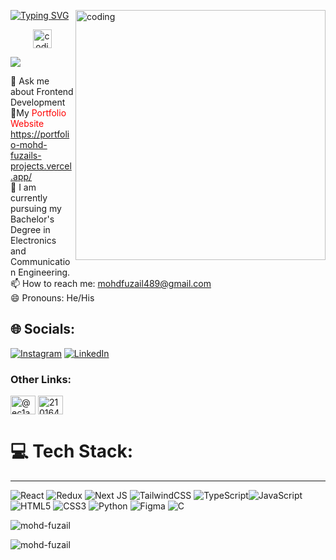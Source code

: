 
<!--![logo](https://github.com/Mudassirkhan2/Mudassirkhan2/blob/main/github.gif) -->

[![Typing SVG](https://readme-typing-svg.demolab.com?font=Fira+Code&pause=1000&color=38F7D5&center=true&width=435&lines=Hi+%F0%9F%91%8B%2C+I'm+Mohd+Fuzail;a+++Frontend+Developer+)](https://git.io/typing-svg)
<img align="right" alt="coding" width="400" src="https://user-images.githubusercontent.com/74038190/235224431-e8c8c12e-6826-47f1-89fb-2ddad83b3abf.gif">
<div style="text-align: center;">
  <img align="rignt" alt="coding" width="30" src="https://user-images.githubusercontent.com/74038190/226127913-88de86d3-8437-45b9-a3b6-e746b47f655a.gif">
</div>

[![](https://visitcount.itsvg.in/api?id=Mohd-Fuzail&icon=2&color=9)](https://visitcount.itsvg.in)

💬 Ask me about Frontend Development <br>  🚀My <span style="color: red;"> Portfolio Website</span> https://portfolio-mohd-fuzails-projects.vercel.app/ <br>🌱 I am currently pursuing my Bachelor's Degree in Electronics and Communication Engineering. <br>📫 How to reach me: mohdfuzail489@gmail.com<br>😄 Pronouns: He/His

## 🌐 Socials:
 [![Instagram](https://img.shields.io/badge/Instagram-%23E4405F.svg?logo=Instagram&logoColor=white)](https://www.instagram.com/mohd.__fuzail/) 
 [![LinkedIn](https://img.shields.io/badge/LinkedIn-%230077B5.svg?logo=linkedin&logoColor=white)](https://www.linkedin.com/in/mohdfuzail121/) 
<h3 align="left">Other Links:</h3>
<p align="left">
<a href="https://www.hackerrank.com/@ec1a_0310043" target="blank"><img align="center" src="https://raw.githubusercontent.com/rahuldkjain/github-profile-readme-generator/master/src/images/icons/Social/hackerrank.svg" alt="@ec1a_0310043" height="30" width="40" /></a>
<a href="https://www.leetcode.com/2101640310043" target="blank"><img align="center" src="https://raw.githubusercontent.com/rahuldkjain/github-profile-readme-generator/master/src/images/icons/Social/leet-code.svg" alt="2101640310043" height="30" width="40" /></a>
</p>

# 💻 Tech Stack:
 ---
![React](https://img.shields.io/badge/react-%2320232a.svg?style=plastic&logo=react&logoColor=%2361DAFB) ![Redux](https://img.shields.io/badge/redux-%23593d88.svg?style=plastic&logo=redux&logoColor=white) ![Next JS](https://img.shields.io/badge/Next-black?style=plastic&logo=next.js&logoColor=white) ![TailwindCSS](https://img.shields.io/badge/tailwindcss-%2338B2AC.svg?style=plastic&logo=tailwind-css&logoColor=white) ![TypeScript](https://img.shields.io/badge/typescript-%23007ACC.svg?style=plastic&logo=typescript&logoColor=white)![JavaScript](https://img.shields.io/badge/javascript-%23323330.svg?style=plastic&logo=javascript&logoColor=%23F7DF1E) ![HTML5](https://img.shields.io/badge/html5-%23E34F26.svg?style=plastic&logo=html5&logoColor=white) ![CSS3](https://img.shields.io/badge/css3-%231572B6.svg?style=plastic&logo=css3&logoColor=white) ![Python](https://img.shields.io/badge/python-3670A0?style=plastic&logo=python&logoColor=ffdd54) 	![Figma](https://img.shields.io/badge/figma-%23F24E1E.svg?style=plastic&logo=figma&logoColor=white) ![C](https://img.shields.io/badge/c-%2300599C.svg?style=plastic&logo=c&logoColor=white)

<p><img align="center" src="https://github-readme-stats.vercel.app/api/top-langs?username=mohd-fuzail&show_icons=true&locale=en&layout=compact" alt="mohd-fuzail" /></p>

<p><img align="center" src="https://github-readme-streak-stats.herokuapp.com/?user=mohd-fuzail&" alt="mohd-fuzail" /></p>
